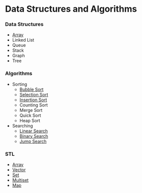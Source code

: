 # Data Structures and Algorithms

### Data Structures

* [Array](/Data%20Structures/Array/)
* Linked List
* Queue
* Stack
* Graph
* Tree

### Algorithms

* Sorting
   * [Bubble Sort](/Algorithms/Sorting/Bubble%20Sort/)
   * [Selection Sort](/Algorithms/Sorting/Selection%20Sort/)
   * [Insertion Sort](/Algorithms/Sorting/Insertiong%20Sort/)
   * Counting Sort
   * Merge Sort
   * Quick Sort
   * Heap Sort
* Searching
   * [Linear Search](/Algorithms/Searching/Linear%20Search/)
   * [Binary Search](/Algorithms/Searching/Binary%20Search/)
   * [Jump Search](/Algorithms/Searching/Jump%20Search/)

### STL
* [Array](/STL/Array)
* [Vector](/STL/Vector)
* [Set](/STL/Set)
* [Multiset](/STL/Multiset/)
* [Map](/STL/Map/)
